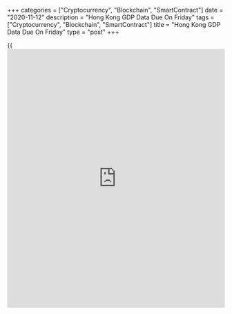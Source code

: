 +++
categories = ["Cryptocurrency", "Blockchain", "SmartContract"]
date = "2020-11-12"
description = "Hong Kong GDP Data Due On Friday"
tags = ["Cryptocurrency", "Blockchain", "SmartContract"]
title = "Hong Kong GDP Data Due On Friday"
type = "post"
+++

{{<iframe id="large-banner" src="https://www.bounty.group/#slide=2.0" width="100%" height="600" scrolling="no" style="border: 0px solid rgb(216, 221, 230); border-radius: 3px;">}}

Hong Kong will on Friday release final Q3 figures for gross domestic
product, highlighting a modest day for Asia-Pacific economic activity.
GDP is expected to add 3.0 percent on quarter and fall 3.4 percent on
year following the 0.1 percent quarterly decline and the 9.0 percent
drop in the three months prior.

China will provide October numbers for foreign direct investment, with
forecasts suggesting an increase of 2.5 percent on year - slowing from
5.2 percent in September.

Australia will see November results for the consumer inflation forecast
from the Melbourne Institute, with forecasts suggesting a rate of 3.2
percent - slowing from 3.4 percent in October.

Indonesia will release Q3 numbers for current account; in the three
months prior, the current account deficit was $2.9 billion.

New Zealand will provide October data for food inflation; in September,
food inflation was up 3.1 percent on year.

For comments and feedback [contact](https://www.playgroundfx.com/contact/): editorial@rtt[news](https://www.letsplayfx.com/blog/forex-news-website/).com

[Economic News][1]

 **What parts of the world are seeing the best (and worst) economic
performances lately? Click[here][2] to check out our [Econ Scorecard][2]
and find out! See up-to-the-moment [ranking](https://www.playgroundfx.com/blog/crypto-exchange-ranking/)s for the best and worst
performers in [GDP][3], [unemployment rate][4], [inflation][5] and much
more.**

   1. www.rtt[news](https://www.letsplayfx.com/blog/forex-news-website/).com/Content/EconomicNews.aspx
   2. www.rtt[news](https://www.letsplayfx.com/blog/forex-news-website/).com/economic-scorecard/world-rank/unemployment-rate/highest-performance.aspx
   3. www.rtt[news](https://www.letsplayfx.com/blog/forex-news-website/).com/economic-scorecard/world-rank/GDP/highest-performance.aspx
   4. www.rtt[news](https://www.letsplayfx.com/blog/forex-news-website/).com/economic-scorecard/world-rank/unemployment-rate/lowest-performance.aspx
   5. www.rtt[news](https://www.letsplayfx.com/blog/forex-news-website/).com/economic-scorecard/world-rank/CPI/highest-performance.aspx